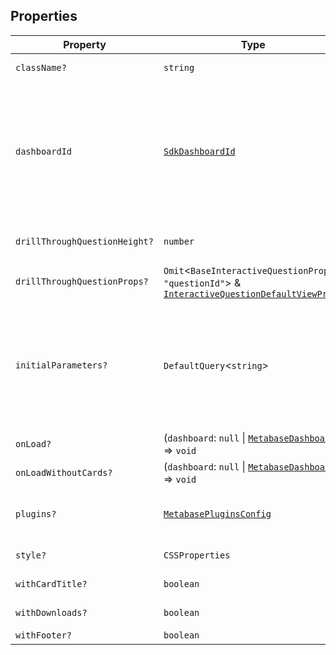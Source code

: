 ## Properties

| Property                                                              | Type                                                                                                                                                | Description                                                                                                                                                                                                                                                                                                                                                                                                                                                                                                                                                                                                                                    |
| --------------------------------------------------------------------- | --------------------------------------------------------------------------------------------------------------------------------------------------- | ---------------------------------------------------------------------------------------------------------------------------------------------------------------------------------------------------------------------------------------------------------------------------------------------------------------------------------------------------------------------------------------------------------------------------------------------------------------------------------------------------------------------------------------------------------------------------------------------------------------------------------------------- |
| <a id="classname"></a> `className?`                                   | `string`                                                                                                                                            | A custom class name to be added to the root element.                                                                                                                                                                                                                                                                                                                                                                                                                                                                                                                                                                                           |
| <a id="dashboardid"></a> `dashboardId`                                | [`SdkDashboardId`](internal/SdkDashboardId.md)                                                                                                      | The ID of the dashboard. This is either: <br>- the numerical ID when accessing a dashboard link, i.e. `http://localhost:3000/dashboard/1-my-dashboard` where the ID is `1` <br>- the string ID found in the `entity_id` key of the dashboard object when using the API directly or using the SDK Collection Browser to return data                                                                                                                                                                                                                                                                                                             |
| <a id="drillthroughquestionheight"></a> `drillThroughQuestionHeight?` | `number`                                                                                                                                            | Height of a question component when drilled from the dashboard to a question level.                                                                                                                                                                                                                                                                                                                                                                                                                                                                                                                                                            |
| <a id="drillthroughquestionprops"></a> `drillThroughQuestionProps?`   | `Omit`\<`BaseInteractiveQuestionProps`, `"questionId"`\> & [`InteractiveQuestionDefaultViewProps`](internal/InteractiveQuestionDefaultViewProps.md) | Props for the drill-through question                                                                                                                                                                                                                                                                                                                                                                                                                                                                                                                                                                                                           |
| <a id="initialparameters"></a> `initialParameters?`                   | `DefaultQuery`\<`string`\>                                                                                                                          | Query parameters for the dashboard. For a single option, use a `string` value, and use a list of strings for multiple options.\ **Remarks** _ Combining [initialParameters](InteractiveDashboardProps.md#initialparameters) and [hiddenParameters](InteractiveDashboardProps.md#hiddenparameters) to filter data on the frontend is a [security risk](./authentication.md#security-warning-each-end-user-must-have-their-own-metabase-account). _ Combining [initialParameters](InteractiveDashboardProps.md#initialparameters) and [hiddenParameters](InteractiveDashboardProps.md#hiddenparameters) to declutter the user interface is fine. |
| <a id="onload"></a> `onLoad?`                                         | (`dashboard`: `null` \| [`MetabaseDashboard`](MetabaseDashboard.md)) => `void`                                                                      | Callback that is called when the dashboard is loaded.                                                                                                                                                                                                                                                                                                                                                                                                                                                                                                                                                                                          |
| <a id="onloadwithoutcards"></a> `onLoadWithoutCards?`                 | (`dashboard`: `null` \| [`MetabaseDashboard`](MetabaseDashboard.md)) => `void`                                                                      | Callback that is called when the dashboard is loaded without cards.                                                                                                                                                                                                                                                                                                                                                                                                                                                                                                                                                                            |
| <a id="plugins"></a> `plugins?`                                       | [`MetabasePluginsConfig`](MetabasePluginsConfig.md)                                                                                                 | Additional mapper function to override or add drill-down menu. See the implementing custom actions section for more details.                                                                                                                                                                                                                                                                                                                                                                                                                                                                                                                   |
| <a id="style"></a> `style?`                                           | `CSSProperties`                                                                                                                                     | A custom style object to be added to the root element.                                                                                                                                                                                                                                                                                                                                                                                                                                                                                                                                                                                         |
| <a id="withcardtitle"></a> `withCardTitle?`                           | `boolean`                                                                                                                                           | Whether the dashboard cards should display a title.                                                                                                                                                                                                                                                                                                                                                                                                                                                                                                                                                                                            |
| <a id="withdownloads"></a> `withDownloads?`                           | `boolean`                                                                                                                                           | Whether to hide the download button.                                                                                                                                                                                                                                                                                                                                                                                                                                                                                                                                                                                                           |
| <a id="withfooter"></a> `withFooter?`                                 | `boolean`                                                                                                                                           | Whether to display the footer.                                                                                                                                                                                                                                                                                                                                                                                                                                                                                                                                                                                                                 |
